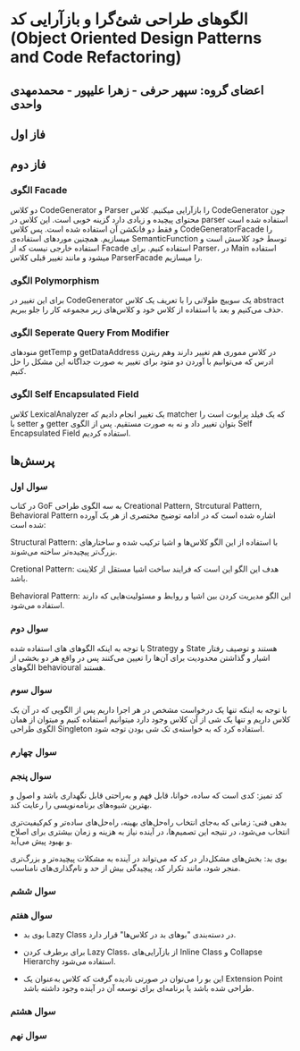 # الگوهای طراحی شئ‌گرا و بازآرایی کد (Object Oriented Design Patterns and Code Refactoring)
## اعضای گروه: سپهر حرفی - زهرا علیپور - محمدمهدی واحدی

## فاز اول

## فاز دوم
### الگوی Facade 
دو کلاس CodeGenerator و Parser را بازآرایی میکنیم. کلاس CodeGenerator چون محتوای پیچیده و زیادی دارد گزینه خوبی است. این کلاس در parser استفاده شده است و فقط دو فانکشن آن استفاده شده است. پس کلاس CodeGeneratorFacade را میسازیم. همچنین موردهای استفاده‌ی SemanticFunction توسط خود کلاسش است و استفاده خارجی نیست که از Facade استفاده کنیم. برای Parser، در Main استفاده میشود و مانند تغییر قبلی کلاس ParserFacade را میسازیم.

### الگوی Polymorphism
برای این تغییر در CodeGenerator یک سوییچ طولانی  را با تعریف یک کلاس abstract حذف می‌کنیم و بعد با استفاده از کلاس خود و کلاس‌های زیر مجموعه  کار را جلو ببریم.

### الگوی Seperate Query From Modifier
منودهای getTemp و getDataAddress در کلاس مموری هم تغییر دارند وهم ریترن ادرس که می‌توانیم با آوردن دو متود برای تغییر به صورت جداگانه این مشکل را حل کنیم.

### الگوی Self Encapsulated Field 

کلاس LexicalAnalyzer یک تغییر انجام دادیم که matcher که یک فیلد پرایوت است را با setter و getter بتوان تغییر داد و نه به صورت مستقیم. پس از الگوی Self Encapsulated Field استفاده کردیم.

## پرسش‌ها

### سوال اول 

در کتاب GoF به سه الگوی طراحی Creational Pattern, Strcutural Pattern, Behavioral Pattern اشاره شده است که در ادامه توضیح مختصری از هر یک آورده شده است:

Structural Pattern: با استفاده از این الگو کلاس‌ها و اشیا ترکیب شده و ساختارهای بزرگ‌‌تر پیچیده‌تر ساخته می‌شوند. 

Cretional Pattern: هدف این الگو این است که فرایند ساخت اشیا مستقل از کلاینت باشد. 

Behavioral Pattern: این الگو مدیریت کردن بین اشیا و روابط و مسئولیت‌هایی که دارند استفاده می‌شود. 

### سوال دوم 
با توجه به اینکه الگوهای های استفاده شده Strategy و State هستند و توصیف رفتار اشیار و گذاشتن محدودیت برای آن‌ها را تعیین می‌کنند پس در واقع هر دو بخشی از الگو‌های behavioural هستند.  

### سوال سوم 
 با توجه به اینکه تنها یک درخواست مشخص در هر اجرا داریم پس از الگویی که در آن یک کلاس داریم و تنها یک شی از آن کلاس وجود دارد میتوانیم استفاده کنیم و میتوان از همان الگوی طراحی Singleton استفاده کرد که به خواسته‌ی تک شی بودن توجه شود. 
 
### سوال چهارم 

### سوال پنجم
کد تمیز: کدی است که ساده، خوانا، قابل فهم و به‌راحتی قابل نگهداری باشد و اصول و بهترین شیوه‌های برنامه‌نویسی را رعایت کند.

بدهی فنی: زمانی که به‌جای انتخاب راه‌حل‌های بهینه، راه‌حل‌های ساده‌تر و کم‌کیفیت‌تری انتخاب می‌شود، در نتیجه این تصمیم‌ها، در آینده نیاز به هزینه و زمان بیشتری برای اصلاح و بهبود پیش می‌آید.

بوی بد: بخش‌های مشکل‌دار در کد که می‌تواند در آینده به مشکلات پیچیده‌تر و بزرگ‌تری منجر شود، مانند تکرار کد، پیچیدگی بیش از حد و نام‌گذاری‌های نامناسب.

### سوال ششم 

### سوال هفتم 
- بوی بد Lazy Class در دسته‌بندی "بوهای بد در کلاس‌ها" قرار دارد.

- برای برطرف کردن Lazy Class، از بازآرایی‌های Inline Class و Collapse Hierarchy استفاده می‌شود.

- این بو را می‌توان در صورتی نادیده گرفت که کلاس به‌عنوان یک Extension Point طراحی شده باشد یا برنامه‌ای برای توسعه آن در آینده وجود داشته باشد.

### سوال هشتم 

### سوال نهم 
